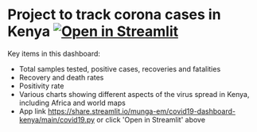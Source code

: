 # Project to track corona cases in Kenya [![Open in Streamlit](https://static.streamlit.io/badges/streamlit_badge_black_white.svg)](https://share.streamlit.io/munga-em/covid19-dashboard-kenya/main/covid19.py)
Key items in this dashboard:
- Total samples tested, positive cases, recoveries and fatalities
- Recovery and death rates
- Positivity rate
- Various charts showing different aspects of the virus spread in Kenya, including Africa and world maps
- App link https://share.streamlit.io/munga-em/covid19-dashboard-kenya/main/covid19.py or click 'Open in Streamlit' above
